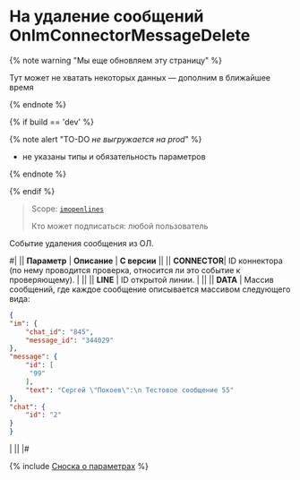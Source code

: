 # На удаление сообщений OnImConnectorMessageDelete

{% note warning "Мы еще обновляем эту страницу" %}

Тут может не хватать некоторых данных — дополним в ближайшее время

{% endnote %}

{% if build == 'dev' %}

{% note alert "TO-DO _не выгружается на prod_" %}

- не указаны типы и обязательность параметров

{% endnote %}

{% endif %}

> Scope: [`imopenlines`](../../../scopes/permissions.md)
>
> Кто может подписаться: любой пользователь

Событие удаления сообщения из ОЛ.

#|
|| **Параметр** | **Описание** | **С версии** ||
|| **CONNECTOR**| ID коннектора (по нему проводится проверка, относится ли это событие к проверяющему). | ||
|| **LINE** | ID открытой линии. | ||
|| **DATA** | Массив сообщений, где каждое сообщение описывается массивом следующего вида:


```json
{
"im": {
    "chat_id": "845",
    "message_id": "344029"
},
"message": {
    "id": [
     "99"
    ],
    "text": "Сергей \"Покоев\":\n Тестовое сообщение 55"
},
"chat": {
    "id": "2"
}
}
```
| ||
|#

{% include [Сноска о параметрах](../../../../_includes/required.md) %}
